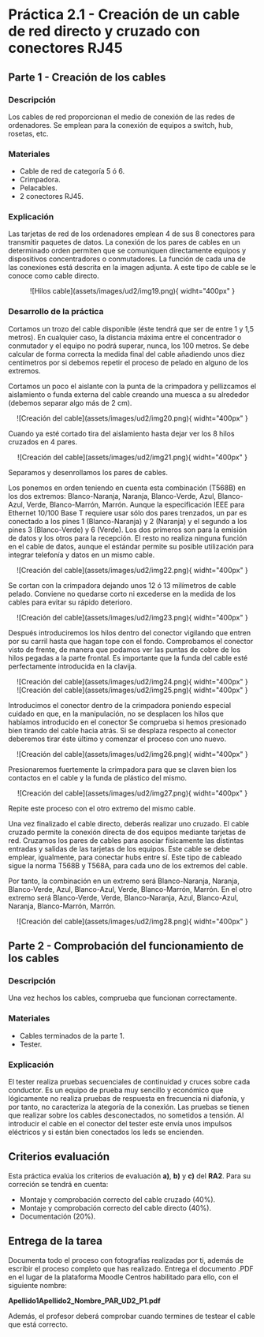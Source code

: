# Práctica 2.1 - Creación de un cable de red directo y cruzado con conectores RJ45

## Parte 1 - Creación de los cables

### Descripción

Los cables de red proporcionan el medio de conexión de las redes de ordenadores. Se emplean para la conexión de equipos a switch, hub, rosetas, etc.

### Materiales

- Cable de red de categoría 5 ó 6.
- Crimpadora.
- Pelacables.
- 2 conectores RJ45.

### Explicación

Las tarjetas de red de los ordenadores emplean 4 de sus 8 conectores para transmitir paquetes de datos. La conexión de los pares de cables en un determinado orden permiten que se comuniquen directamente equipos y dispositivos concentradores o conmutadores. La función de cada una de las conexiones está descrita en la imagen adjunta. A este tipo de cable se le conoce como cable directo.

<center>![Hilos cable](assets/images/ud2/img19.png){ widht="400px" }</center>

### Desarrollo de la práctica

Cortamos un trozo del cable disponible (éste tendrá que ser de entre 1 y 1,5 metros). En cualquier caso, la distancia máxima entre el concentrador o conmutador y el equipo no podrá superar, nunca, los 100 metros. Se debe calcular de forma correcta la medida final del cable añadiendo unos diez centímetros por si debemos repetir el proceso de pelado en alguno de los extremos.

Cortamos un poco el aislante con la punta de la crimpadora y pellizcamos el aislamiento o funda externa del
cable creando una muesca a su alrededor (debemos separar algo más de 2 cm).

<center>![Creación del cable](assets/images/ud2/img20.png){ widht="400px" }</center>

Cuando ya esté cortado tira del aislamiento hasta dejar ver los 8 hilos cruzados en 4 pares.

<center>![Creación del cable](assets/images/ud2/img21.png){ widht="400px" }</center>

Separamos y desenrollamos los pares de cables.

Los ponemos en orden teniendo en cuenta esta combinación (T568B) en los dos extremos: Blanco-Naranja, Naranja, Blanco-Verde, Azul, Blanco-Azul, Verde, Blanco-Marrón, Marrón. Aunque la especificación IEEE para Ethernet 10/100 Base T requiere usar sólo dos pares trenzados, un par es conectado a los pines 1 (Blanco-Naranja) y 2 (Naranja) y el segundo a los pines 3 (Blanco-Verde) y 6 (Verde). Los dos primeros son para la emisión de datos y los otros para la recepción. El resto no realiza ninguna función en el cable de datos, aunque el estándar permite su posible utilización para integrar telefonía y datos en un mismo cable.

<center>![Creación del cable](assets/images/ud2/img22.png){ widht="400px" }</center>

Se cortan con la crimpadora dejando unos 12 ó 13 milímetros de cable pelado. Conviene no quedarse corto ni excederse en la medida de los cables para evitar su rápido deterioro.

<center>![Creación del cable](assets/images/ud2/img23.png){ widht="400px" }</center>

Después introduciremos los hilos dentro del conector vigilando que entren por su carril hasta que hagan tope con el fondo. Comprobamos el conector visto de frente, de manera que podamos ver las puntas de cobre de los hilos pegadas a la parte frontal. Es importante que la funda del cable esté perfectamente introducida en la clavija.

<center>![Creación del cable](assets/images/ud2/img24.png){ widht="400px" }</center>
<center>![Creación del cable](assets/images/ud2/img25.png){ widht="400px" }</center>

Introducimos el conector dentro de la crimpadora poniendo especial cuidado en que, en la manipulación, no se desplacen los hilos que habíamos introducido en el conector Se comprueba si hemos presionado bien tirando del cable hacia atrás. Si se desplaza respecto al conector deberemos tirar éste último y comenzar el proceso con uno nuevo.

<center>![Creación del cable](assets/images/ud2/img26.png){ widht="400px" }</center>

Presionaremos fuertemente la crimpadora para que se claven bien los contactos en el cable y la funda de plástico del mismo.

<center>![Creación del cable](assets/images/ud2/img27.png){ widht="400px" }</center>

Repite este proceso con el otro extremo del mismo cable.

Una vez finalizado el cable directo, deberás realizar uno cruzado. El cable cruzado permite la conexión directa de dos equipos mediante tarjetas de red. Cruzamos los pares de cables para asociar físicamente las distintas entradas y salidas de las tarjetas de los equipos. Este cable se debe emplear, igualmente, para conectar hubs entre sí. Este tipo de cableado sigue la norma T568B y T568A, para cada uno de los extremos del cable.

Por tanto, la combinación en un extremo será Blanco-Naranja, Naranja, Blanco-Verde, Azul, Blanco-Azul, Verde, Blanco-Marrón, Marrón. En el otro extremo será Blanco-Verde, Verde, Blanco-Naranja, Azul, Blanco-Azul, Naranja, Blanco-Marrón, Marrón.

<center>![Creación del cable](assets/images/ud2/img28.png){ widht="400px" }</center>

## Parte 2 - Comprobación del funcionamiento de los cables

### Descripción

Una vez hechos los cables, comprueba que funcionan correctamente.

### Materiales

- Cables terminados de la parte 1.
- Tester.

### Explicación

El tester realiza pruebas secuenciales de continuidad y cruces sobre cada conductor. Es un equipo de prueba muy sencillo y económico que lógicamente no realiza pruebas de respuesta en frecuencia ni diafonía, y por tanto, no caracteriza la  ategoría de la conexión. Las pruebas se tienen que realizar sobre los cables desconectados, no sometidos a tensión. Al introducir el cable en el conector del tester este envía unos impulsos eléctricos y si están bien conectados los leds se encienden.

## Criterios evaluación

Esta práctica evalúa los criterios de evaluación **a)**, **b)** y **c)** del **RA2**. Para su correción se tendrá en cuenta:

- Montaje y comprobación correcto del cable cruzado (40%).
- Montaje y comprobación correcto del cable directo (40%).
- Documentación (20%).

## Entrega de la tarea

Documenta todo el proceso con fotografías realizadas por ti, además de escribir el proceso completo que has realizado. Entrega el documento .PDF en el lugar de la plataforma Moodle Centros habilitado para ello, con el siguiente nombre:

**Apellido1Apellido2_Nombre_PAR_UD2_P1.pdf**

Además, el profesor deberá comprobar cuando termines de testear el cable que está correcto.